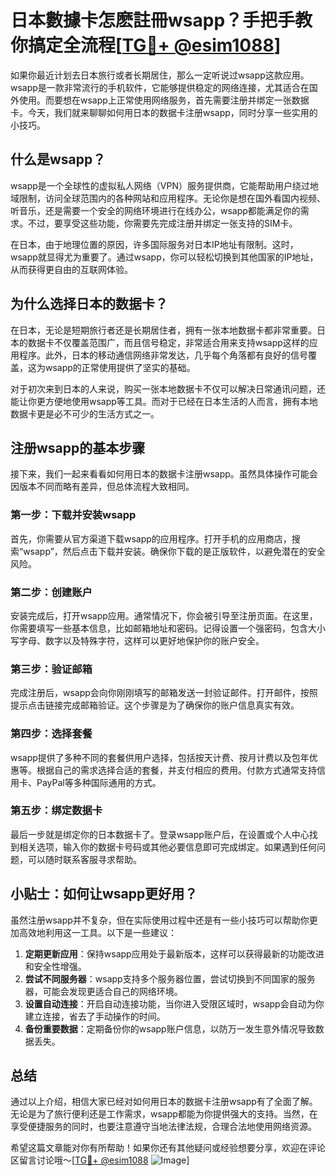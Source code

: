 # 日本數據卡怎麽註冊wsapp？手把手教你搞定全流程[[TG💪+ @esim1088](https://t.me/s/esim1088)]

如果你最近计划去日本旅行或者长期居住，那么一定听说过wsapp这款应用。wsapp是一款非常流行的手机软件，它能够提供稳定的网络连接，尤其适合在国外使用。而要想在wsapp上正常使用网络服务，首先需要注册并绑定一张数据卡。今天，我们就来聊聊如何用日本的数据卡注册wsapp，同时分享一些实用的小技巧。

## 什么是wsapp？

wsapp是一个全球性的虚拟私人网络（VPN）服务提供商，它能帮助用户绕过地域限制，访问全球范围内的各种网站和应用程序。无论你是想在国外看国内视频、听音乐，还是需要一个安全的网络环境进行在线办公，wsapp都能满足你的需求。不过，要享受这些功能，你需要先完成注册并绑定一张支持的SIM卡。

在日本，由于地理位置的原因，许多国际服务对日本IP地址有限制。这时，wsapp就显得尤为重要了。通过wsapp，你可以轻松切换到其他国家的IP地址，从而获得更自由的互联网体验。

## 为什么选择日本的数据卡？

在日本，无论是短期旅行者还是长期居住者，拥有一张本地数据卡都非常重要。日本的数据卡不仅覆盖范围广，而且信号稳定，非常适合用来支持wsapp这样的应用程序。此外，日本的移动通信网络非常发达，几乎每个角落都有良好的信号覆盖，这为wsapp的正常使用提供了坚实的基础。

对于初次来到日本的人来说，购买一张本地数据卡不仅可以解决日常通讯问题，还能让你更方便地使用wsapp等工具。而对于已经在日本生活的人而言，拥有本地数据卡更是必不可少的生活方式之一。

## 注册wsapp的基本步骤

接下来，我们一起来看看如何用日本的数据卡注册wsapp。虽然具体操作可能会因版本不同而略有差异，但总体流程大致相同。

### 第一步：下载并安装wsapp

首先，你需要从官方渠道下载wsapp的应用程序。打开手机的应用商店，搜索“wsapp”，然后点击下载并安装。确保你下载的是正版软件，以避免潜在的安全风险。

### 第二步：创建账户

安装完成后，打开wsapp应用。通常情况下，你会被引导至注册页面。在这里，你需要填写一些基本信息，比如邮箱地址和密码。记得设置一个强密码，包含大小写字母、数字以及特殊字符，这样可以更好地保护你的账户安全。

### 第三步：验证邮箱

完成注册后，wsapp会向你刚刚填写的邮箱发送一封验证邮件。打开邮件，按照提示点击链接完成邮箱验证。这个步骤是为了确保你的账户信息真实有效。

### 第四步：选择套餐

wsapp提供了多种不同的套餐供用户选择，包括按天计费、按月计费以及包年优惠等。根据自己的需求选择合适的套餐，并支付相应的费用。付款方式通常支持信用卡、PayPal等多种国际通用的方式。

### 第五步：绑定数据卡

最后一步就是绑定你的日本数据卡了。登录wsapp账户后，在设置或个人中心找到相关选项，输入你的数据卡号码或其他必要信息即可完成绑定。如果遇到任何问题，可以随时联系客服寻求帮助。

## 小贴士：如何让wsapp更好用？

虽然注册wsapp并不复杂，但在实际使用过程中还是有一些小技巧可以帮助你更加高效地利用这一工具。以下是一些建议：

1. **定期更新应用**：保持wsapp应用处于最新版本，这样可以获得最新的功能改进和安全性增强。
2. **尝试不同服务器**：wsapp支持多个服务器位置，尝试切换到不同国家的服务器，可能会发现更适合自己的网络环境。
3. **设置自动连接**：开启自动连接功能，当你进入受限区域时，wsapp会自动为你建立连接，省去了手动操作的时间。
4. **备份重要数据**：定期备份你的wsapp账户信息，以防万一发生意外情况导致数据丢失。

## 总结

通过以上介绍，相信大家已经对如何用日本的数据卡注册wsapp有了全面了解。无论是为了旅行便利还是工作需求，wsapp都能为你提供强大的支持。当然，在享受便捷服务的同时，也要注意遵守当地法律法规，合理合法地使用网络资源。

希望这篇文章能对你有所帮助！如果你还有其他疑问或经验想要分享，欢迎在评论区留言讨论哦～[[TG💪+ @esim1088](https://t.me/s/esim1088) ![Image](https://i.postimg.cc/4NQfJmqS/Snipaste-2025-05-13-00-14-12.png)]